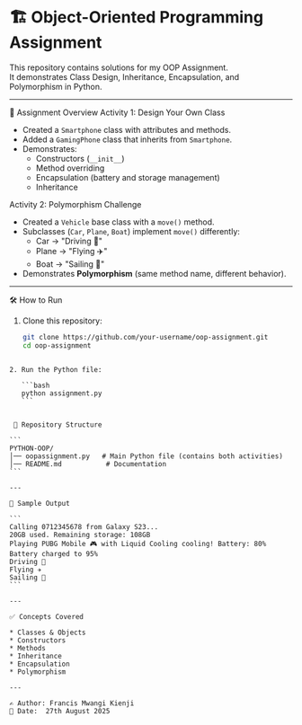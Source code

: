 
# 🏗️ Object-Oriented Programming Assignment

This repository contains solutions for my 
OOP Assignment.  
It demonstrates 
Class Design, Inheritance, Encapsulation, and Polymorphism in Python.  

---

📌 Assignment Overview
Activity 1: Design Your Own Class
- Created a `Smartphone` class with attributes and methods.
- Added a `GamingPhone` class that inherits from `Smartphone`.
- Demonstrates:
  - Constructors (`__init__`)
  - Method overriding
  - Encapsulation (battery and storage management)
  - Inheritance

Activity 2: Polymorphism Challenge
- Created a `Vehicle` base class with a `move()` method.
- Subclasses (`Car`, `Plane`, `Boat`) implement `move()` differently:
  - Car → "Driving 🚗"
  - Plane → "Flying ✈️"
  - Boat → "Sailing 🚤"
- Demonstrates **Polymorphism** (same method name, different behavior).

---

🛠️ How to Run
1. Clone this repository:
   ```bash
   git clone https://github.com/your-username/oop-assignment.git
   cd oop-assignment
````

2. Run the Python file:

   ```bash
   python assignment.py
   ```


 📂 Repository Structure

```
PYTHON-OOP/
│── oopassignment.py   # Main Python file (contains both activities)
│── README.md           # Documentation
```

---

🧪 Sample Output

```
Calling 0712345678 from Galaxy S23...
20GB used. Remaining storage: 108GB
Playing PUBG Mobile 🎮 with Liquid Cooling cooling! Battery: 80%
Battery charged to 95%
Driving 🚗
Flying ✈️
Sailing 🚤
```

---

✅ Concepts Covered

* Classes & Objects
* Constructors
* Methods
* Inheritance
* Encapsulation
* Polymorphism

---

✍️ Author: Francis Mwangi Kienji
📅 Date:  27th August 2025


